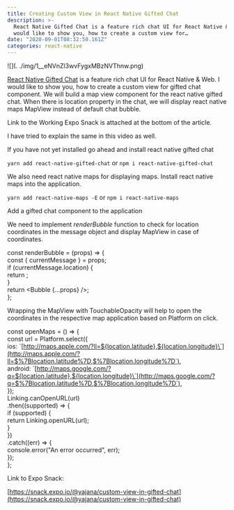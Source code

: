 ```yaml
---
title: Creating Custom View in React Native Gifted Chat
description: >-
  React Native Gifted Chat is a feature rich chat UI for React Native & Web. I
  would like to show you, how to create a custom view for…
date: "2020-09-01T08:32:50.161Z"
categories: react-native
---
```


![](. ./img/1\_\_eNVnZl3wvFygxMBzNVThnw.png)

[React Native Gifted Chat](https://github.com/FaridSafi/react-native-gifted-chat) is a feature rich chat UI for React Native & Web. I would like to show you, how to create a custom view for gifted chat component. We will build a map view component for the react native gifted chat. When there is location property in the chat, we will display react native maps MapView instead of default chat bubble.

Link to the Working Expo Snack is attached at the bottom of the article.

I have tried to explain the same in this video as well.

If you have not yet installed go ahead and install react native gifted chat

`yarn add react-native-gifted-chat` or `npm i react-native-gifted-chat`

We also need react native maps for displaying maps. Install react native maps into the application.

`yarn add react-native-maps -E` or `npm i react-native-maps`

Add a gifted chat component to the application

We need to implement _renderBubble_ function to check for location coordinates in the message object and display MapView in case of coordinates.

const renderBubble = (props) => {  
 const { currentMessage } = props;  
 if (currentMessage.location) {  
 return <LocationView location={currentMessage.location} />;  
 }  
 return <Bubble {...props} />;  
};

Wrapping the MapView with TouchableOpacity will help to open the coordinates in the respective map application based on Platform on click.

const openMaps = () => {  
 const url = Platform.select({  
 ios: \`[http://maps.apple.com/?ll=${location.latitude},${location.longitude}\`](http://maps.apple.com/?ll=$%7Blocation.latitude%7D,$%7Blocation.longitude%7D`),  
 android: \`[http://maps.google.com/?q=${location.latitude},${location.longitude}\`](http://maps.google.com/?q=$%7Blocation.latitude%7D,$%7Blocation.longitude%7D`),  
 });  
 Linking.canOpenURL(url)  
 .then((supported) => {  
 if (supported) {  
 return Linking.openURL(url);  
 }  
 })  
 .catch((err) => {  
 console.error("An error occurred", err);  
 });  
 };

Link to Expo Snack:

[https://snack.expo.io/@yajana/custom-view-in-gifted-chat](https://snack.expo.io/@yajana/custom-view-in-gifted-chat)
